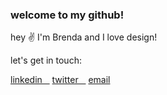 ### welcome to my github!

hey ✌ I'm Brenda and I love design!

let's get in touch: 

<div>
  <a href='https://www.linkedin.com/in/brendayau/'>linkedin&nbsp;&nbsp;&nbsp;</a>
  <a href='https://twitter.com/aqxindev'>twitter&nbsp;&nbsp;&nbsp;</a>
  <a href='mailto:aqxin.cs@gmail.com'>email</a>
</div>
